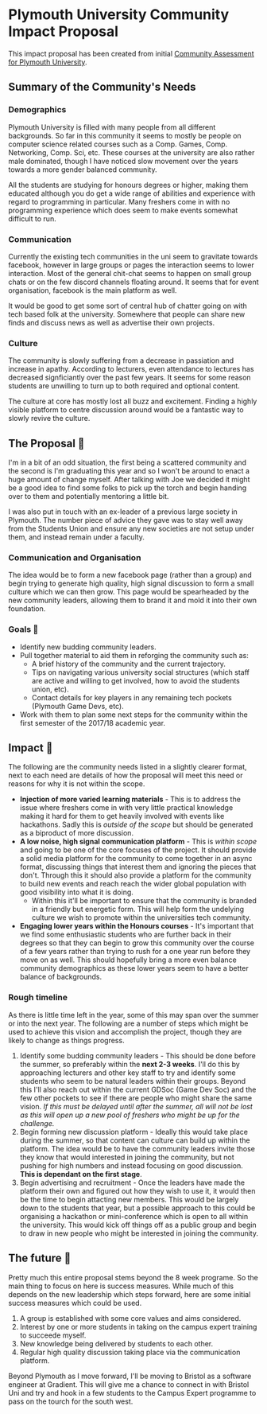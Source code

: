 # Plymouth University Community Impact Proposal

This impact proposal has been created from initial [Community Assessment for Plymouth University](./community-assessment.md).

## Summary of the Community's Needs

### Demographics

Plymouth University is filled with many people from all different backgrounds. So far in this community it seems to mostly be people on computer science related courses such as a Comp. Games, Comp. Networking, Comp. Sci, etc. These courses at the university are also rather male dominated, though I have noticed slow movement over the years towards a more gender balanced community.

All the students are studying for honours degrees or higher, making them educated although you do get a wide range of abilities and experience with regard to programming in particular. Many freshers come in with no programming experience which does seem to make events somewhat difficult to run.

### Communication

Currently the existing tech communities in the uni seem to gravitate towards facebook, however in large groups or pages the interaction seems to lower interaction. Most of the general chit-chat seems to happen on small group chats or on the few discord channels floating around. It seems that for event organisation, facebook is the main platform as well.

It would be good to get some sort of central hub of chatter going on with tech based folk at the university. Somewhere that people can share new finds and discuss news as well as advertise their own projects.

### Culture

The community is slowly suffering from a decrease in passiation and increase in apathy. According to lecturers, even attendance to lectures has decreased signficiantly over the past few years. It seems for some reason students are unwilling to turn up to both required and optional content.

The culture at core has mostly lost all buzz and excitement. Finding a highly visible platform to centre discussion around would be a fantastic way to slowly revive the culture.

## The Proposal :ring:

I'm in a bit of an odd situation, the first being a scattered community and the second is I'm graduating this year and so I won't be around to enact a huge amount of change myself. After talking with Joe we decided it might be a good idea to find some folks to pick up the torch and begin handing over to them and potentially mentoring a little bit.

I was also put in touch with an ex-leader of a previous large society in Plymouth. The number piece of advice they gave was to stay well away from the Students Union and ensure any new societies are not setup under them, and instead remain under a faculty.

### Communication and Organisation

The idea would be to form a new facebook page (rather than a group) and begin trying to generate high quality, high signal discussion to form a small culture which we can then grow. This page would be spearheaded by the new community leaders, allowing them to brand it and mold it into their own foundation.

### Goals 🥅

* Identify new budding community leaders.
* Pull together material to aid them in reforging the community such as:
    * A brief history of the community and the current trajectory.
    * Tips on navigating various university social structures (which staff are active and willing to get involved, how to avoid the students union, etc).
    * Contact details for key players in any remaining tech pockets (Plymouth Game Devs, etc).
* Work with them to plan some next steps for the community within the first semester of the 2017/18 academic year.

## Impact :punch:

The following are the community needs listed in a slightly clearer format, next to each need are details of how the proposal will meet this need or reasons for why it is not within the scope.

* **Injection of more varied learning materials** - This is to address the issue where freshers come in with very little practical knowledge making it hard for them to get heavily involved with events like hackathons. Sadly this is _outside of the scope_ but should be generated as a biproduct of more discussion.
* **A low noise, high signal communication platform** - This is _within scope_ and going to be one of the core focuses of the project. It should provide a solid media platform for the community to come together in an async format, discussing things that interest them and ignoring the pieces that don't. Through this it should also provide a platform for the community to build new events and reach reach the wider global population with good visibility into what it is doing.
    * Within this it'll be important to ensure that the community is branded in a friendly but energetic form. This will help form the undelying culture we wish to promote within the universities tech community.
* **Engaging lower years within the Honours courses** - It's important that we find some enthusiastic students who are further back in their degrees so that they can begin to grow this community over the course of a few years rather than trying to rush for a one year run before they move on as well. This should hopefully bring a more even balance community demographics as these lower years seem to have a better balance of backgrounds.

### Rough timeline

As there is little time left in the year, some of this may span over the summer or into the next year. The following are a number of steps which might be used to achieve this vision and accomplish the project, though they are likely to change as things progress.

1. Identify some budding community leaders - This should be done before the summer, so preferably within the **next 2-3 weeks**. I'll do this by approaching lecturers and other key staff to try and identify some students who seem to be natural leaders within their groups. Beyond this I'll also reach out within the current GDSoc (Game Dev Soc) and the few other pockets to see if there are people who might share the same vision. _If this must be delayed until after the summer, all will not be lost as this will open up a new pool of freshers who might be up for the challenge._
2. Begin forming new discussion platform - Ideally this would take place during the summer, so that content can culture can build up within the platform. The idea would be to have the community leaders invite those they know that would interested in joining the community, but not pushing for high numbers and instead focusing on good discussion. **This is dependant on the first stage**.
3. Begin advertising and recruitment - Once the leaders have made the platform their own and figured out how they wish to use it, it would then be the time to begin attacting new members. This would be largely down to the students that year, but a possible approach to this could be organising a hackathon or mini-conference which is open to all within the university. This would kick off things off as a public group and begin to draw in new people who might be interested in joining the community.

## The future :crystal_ball:

Pretty much this entire proposal stems beyond the 8 week programe. So the main thing to focus on here is success measures. While much of this depends on the new leadership which steps forward, here are some initial success measures which could be used.

1. A group is established with some core values and aims considered.
2. Interest by one or more students in taking on the campus expert training to succeede myself.
3. New knowledge being delivered by students to each other.
4. Regular high quality discussion taking place via the communication platform.

Beyond Plymouth as I move forward, I'll be moving to Bristol as a software engineer at Gradient. This will give me a chance to connect in with Bristol Uni and try and hook in a few students to the Campus Expert programme to pass on the tourch for the south west.
